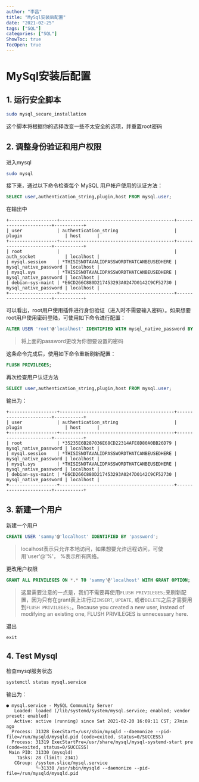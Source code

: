 ```yaml
---
author: "李昌"
title: "MySql安装后配置"
date: "2021-02-25"
tags: ["SQL"]
categories: ["SQL"]
ShowToc: true
TocOpen: true
---
```


# MySql安装后配置

## 1. 运行安全脚本

```bash
sudo mysql_secure_installation
```

这个脚本将根据你的选择改变一些不太安全的选项，并重置root密码

## 2. 调整身份验证和用户权限

进入mysql
```bash
sudo mysql
```

接下来，通过以下命令检查每个 MySQL 用户帐户使用的认证方法：
```sql
SELECT user,authentication_string,plugin,host FROM mysql.user;
```

在输出中
```
+------------------+-------------------------------------------+-----------------------+-----------+
| user             | authentication_string                     | plugin                | host      |
+------------------+-------------------------------------------+-----------------------+-----------+
| root             |                                           | auth_socket           | localhost |
| mysql.session    | *THISISNOTAVALIDPASSWORDTHATCANBEUSEDHERE | mysql_native_password | localhost |
| mysql.sys        | *THISISNOTAVALIDPASSWORDTHATCANBEUSEDHERE | mysql_native_password | localhost |
| debian-sys-maint | *E6CD266C880D217453293A0247D0142C9CF52730 | mysql_native_password | localhost |
+------------------+-------------------------------------------+-----------------------+-----------+
```
可以看出，root用户使用插件进行身份验证（进入时不需要输入密码）。如果想要root用户使用密码登陆，可使用如下命令进行配置：
```sql
ALTER USER 'root'@'localhost' IDENTIFIED WITH mysql_native_password BY 'password';
```
> 将上面的password更改为你想要设置的密码

这条命令完成后，使用如下命令重新刷新配置：
```sql
FLUSH PRIVILEGES;
```

再次检查用户认证方法
```sql
SELECT user,authentication_string,plugin,host FROM mysql.user;
```
输出为：
```
+------------------+-------------------------------------------+-----------------------+-----------+
| user             | authentication_string                     | plugin                | host      |
+------------------+-------------------------------------------+-----------------------+-----------+
| root             | *35235E6B287036E68CD22314AFE8D80A0BB26D79 | mysql_native_password | localhost |
| mysql.session    | *THISISNOTAVALIDPASSWORDTHATCANBEUSEDHERE | mysql_native_password | localhost |
| mysql.sys        | *THISISNOTAVALIDPASSWORDTHATCANBEUSEDHERE | mysql_native_password | localhost |
| debian-sys-maint | *E6CD266C880D217453293A0247D0142C9CF52730 | mysql_native_password | localhost |
+------------------+-------------------------------------------+-----------------------+-----------+
```

## 3. 新建一个用户

新建一个用户
```sql
CREATE USER 'sammy'@'localhost' IDENTIFIED BY 'password';
```
> localhost表示只允许本地访问，如果想要允许远程访问，可使用'user'@'%'， %表示所有网络。

更改用户权限
```sql
GRANT ALL PRIVILEGES ON *.* TO 'sammy'@'localhost' WITH GRANT OPTION;
```
> 这里需要注意的一点是，我们不需要再使用`FLUSH PRIVILEGES;`来刷新配置，因为只有在grant表上进行过`INSERT`, `UPDATE`, 或者`DELETE`之后才需要用到`FLUSH PRIVILEGES;`。Because you created a new user, instead of modifying an existing one, FLUSH PRIVILEGES is unnecessary here.

退出
```sql
exit
```

## 4. Test Mysql

检查mysql服务状态
```bash
systemctl status mysql.service
```
输出为：
```
● mysql.service - MySQL Community Server
   Loaded: loaded (/lib/systemd/system/mysql.service; enabled; vendor preset: enabled)
   Active: active (running) since Sat 2021-02-20 16:09:11 CST; 27min ago
  Process: 31328 ExecStart=/usr/sbin/mysqld --daemonize --pid-file=/run/mysqld/mysqld.pid (code=exited, status=0/SUCCESS)
  Process: 31319 ExecStartPre=/usr/share/mysql/mysql-systemd-start pre (code=exited, status=0/SUCCESS)
 Main PID: 31330 (mysqld)
    Tasks: 28 (limit: 2341)
   CGroup: /system.slice/mysql.service
           └─31330 /usr/sbin/mysqld --daemonize --pid-file=/run/mysqld/mysqld.pid
```
